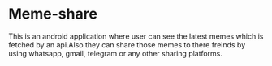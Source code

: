 # Meme-share
This is an android application where user can see the latest memes which is fetched by an api.Also they can share those memes to there freinds by using whatsapp, gmail, telegram or any other sharing platforms.
